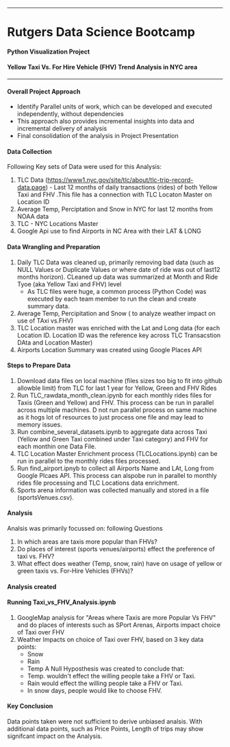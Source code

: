 -----------------------------------------
# Rutgers Data Science Bootcamp

#### Python Visualization Project ####
#### Yellow Taxi Vs. For Hire Vehicle (FHV)  Trend Analysis in NYC area ####


-----------------------------------------
#### Overall Project Approach ####
- Identify Parallel units of work, which can be developed and executed independently, without dependencies
- This approach also provides incremental insights into data and incremental delivery of analysis
- Final consolidation of the analysis in Project Presentation

#### Data Collection

Following Key sets of Data were used for this Analysis:
1. TLC Data (https://www1.nyc.gov/site/tlc/about/tlc-trip-record-data.page) - Last 12 months of daily transactions (rides) of both Yellow Taxi and FHV .This file has a connection with TLC Locaton Master on Location ID
2. Average Temp, Perciptation and Snow in NYC for last 12 months from NOAA data
3. TLC - NYC Locations Master
4. Google Api use to find Airports in NC Area with their LAT & LONG

#### Data Wrangling and Preparation ####

1. Daily TLC Data was cleaned up, primarily removing bad data (such as NULL Values or Duplicate Values or where date of ride was out of last12 months horizon). CLeaned up data was summarized at Month and Ride Tyoe (aka Yellow Taxi and FHV) level
    - As TLC files were huge, a common process (Python Code) was executed by each team member to run the clean and create summary data.
2. Average Temp, Percipitation and Snow ( to analyze weather impact on use of TAxi vs.FHV) 
3. TLC Location master was enriched with the Lat and Long data (for each Location ID. Location ID was the reference key across TLC Transacstion DAta and Location Master)
4. Airports Location Summary was created using Google Places API

#### Steps to Prepare Data ####
1. Download data files on local machine (files sizes too big to fit into github allowble limit) from TLC for last 1 year for Yellow, Green and FHV Rides
2. Run TLC_rawdata_month_clean.ipynb for each monthly rides files for Taxis (Green and Yellow) and FHV. This process can be run in parallel across multiple machines. D not run parallel process on same machine as it hogs lot of resources to just process one file and may lead to memory issues.
3. Run combine_several_datasets.ipynb to aggregate data across Taxi (Yellow and Green Taxi combined under Taxi category) and FHV for each monthin one Data File.
4. TLC Location Master Enrichment process (TLCLocations.ipynb) can be run in parallel to the monthly rides files processed.
5. Run find_airport.ipnyb to collect all Airports Name and LAt, Long from Google Plcaes API. This process can alspobe run in parallel to monthly rides file processing and TLC Locations data enrichment.
6. Sports arena information was collected manually and stored in a file (sportsVenues.csv).


#### Analysis ####

Analsis was primarily focussed on: following Questions
1. In which areas are taxis more popular than FHVs?
2. Do places of interest (sports venues/airports) effect the preference of taxi vs. FHV?
3. What effect does weather (Temp, snow, rain) have on usage of yellow or green taxis vs. For-Hire Vehicles (FHVs)?

#### Analysis created ####
#### Running Taxi_vs_FHV_Analysis.ipynb ####
1. GoogleMap analysis for "Areas where Taxis are more Popular Vs FHV"  and do places of interests such as SPort Arenas, Airports impact choice of Taxi over FHV
2. Weather Impacts on choice of Taxi over FHV, based on 3 key data points:
    - Snow
    - Rain
    - Temp
    A Null Hyposthesis was created to conclude that:
    - Temp. wouldn't effect the willing people take a FHV or Taxi.
    - Rain would effect the willing people take a FHV or Taxi.
    - In snow days, people would like to choose FHV.

#### Key Conclusion ####
Data points taken were not sufficient to derive unbiased analsis. With additional data points, such as Price Points, Length of trips may show signifcant impact on the Analysis.
